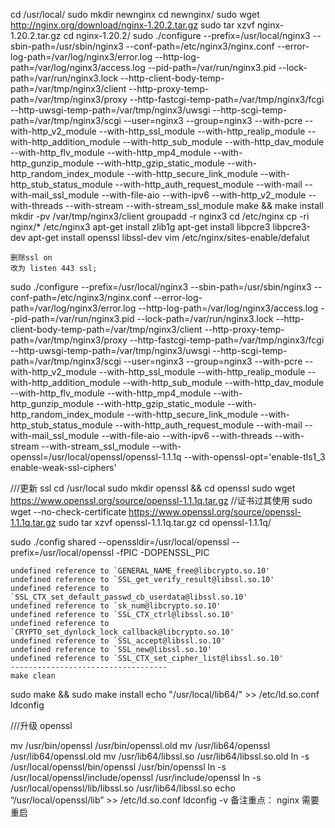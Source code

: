 cd /usr/local/
sudo mkdir newnginx
cd newnginx/
sudo wget http://nginx.org/download/nginx-1.20.2.tar.gz
sudo tar xzvf nginx-1.20.2.tar.gz
cd nginx-1.20.2/
sudo ./configure --prefix=/usr/local/nginx3 --sbin-path=/usr/sbin/nginx3 --conf-path=/etc/nginx3/nginx.conf --error-log-path=/var/log/nginx3/error.log --http-log-path=/var/log/nginx3/access.log --pid-path=/var/run/nginx3.pid --lock-path=/var/run/nginx3.lock --http-client-body-temp-path=/var/tmp/nginx3/client --http-proxy-temp-path=/var/tmp/nginx3/proxy --http-fastcgi-temp-path=/var/tmp/nginx3/fcgi --http-uwsgi-temp-path=/var/tmp/nginx3/uwsgi --http-scgi-temp-path=/var/tmp/nginx3/scgi --user=nginx3 --group=nginx3 --with-pcre --with-http_v2_module --with-http_ssl_module --with-http_realip_module --with-http_addition_module --with-http_sub_module --with-http_dav_module --with-http_flv_module --with-http_mp4_module --with-http_gunzip_module --with-http_gzip_static_module --with-http_random_index_module --with-http_secure_link_module --with-http_stub_status_module --with-http_auth_request_module --with-mail --with-mail_ssl_module --with-file-aio --with-ipv6 --with-http_v2_module --with-threads --with-stream --with-stream_ssl_module
make && make install
mkdir -pv /var/tmp/nginx3/client
groupadd -r nginx3
cd /etc/nginx
cp -ri nginx/\* /etc/nginx3
apt-get install zlib1g
apt-get install libpcre3 libpcre3-dev
apt-get install openssl libssl-dev
vim /etc/nginx/sites-enable/defalut

```
删除ssl on
改为 listen 443 ssl;
```

sudo ./configure --prefix=/usr/local/nginx3 --sbin-path=/usr/sbin/nginx3 --conf-path=/etc/nginx3/nginx.conf --error-log-path=/var/log/nginx3/error.log --http-log-path=/var/log/nginx3/access.log --pid-path=/var/run/nginx3.pid --lock-path=/var/run/nginx3.lock --http-client-body-temp-path=/var/tmp/nginx3/client --http-proxy-temp-path=/var/tmp/nginx3/proxy --http-fastcgi-temp-path=/var/tmp/nginx3/fcgi --http-uwsgi-temp-path=/var/tmp/nginx3/uwsgi --http-scgi-temp-path=/var/tmp/nginx3/scgi --user=nginx3 --group=nginx3 --with-pcre --with-http_v2_module --with-http_ssl_module --with-http_realip_module --with-http_addition_module --with-http_sub_module --with-http_dav_module --with-http_flv_module --with-http_mp4_module --with-http_gunzip_module --with-http_gzip_static_module --with-http_random_index_module --with-http_secure_link_module --with-http_stub_status_module --with-http_auth_request_module --with-mail --with-mail_ssl_module --with-file-aio --with-ipv6 --with-threads --with-stream --with-stream_ssl_module --with-openssl=/usr/local/openssl/openssl-1.1.1q --with-openssl-opt='enable-tls1_3 enable-weak-ssl-ciphers'

///更新 ssl
cd /usr/local
sudo mkdir openssl && cd openssl
sudo wget https://www.openssl.org/source/openssl-1.1.1q.tar.gz
//证书过其使用
sudo wget --no-check-certificate https://www.openssl.org/source/openssl-1.1.1q.tar.gz
sudo tar xzvf openssl-1.1.1q.tar.gz
cd openssl-1.1.1q/

<!-- sudo ./config linux-x86_64 --prefix=/usr/local --openssldir=/usr/local -->

sudo ./config shared --openssldir=/usr/local/openssl --prefix=/usr/local/openssl -fPIC -DOPENSSL_PIC

<!-- sudo ./config linux-x86_64 --prefix=/usr/local --openssldir=/usr/local -->

```
undefined reference to `GENERAL_NAME_free@libcrypto.so.10'
undefined reference to `SSL_get_verify_result@libssl.so.10'
undefined reference to `SSL_CTX_set_default_passwd_cb_userdata@libssl.so.10'
undefined reference to `sk_num@libcrypto.so.10'
undefined reference to `SSL_CTX_ctrl@libssl.so.10'
undefined reference to `CRYPTO_set_dynlock_lock_callback@libcrypto.so.10'
undefined reference to `SSL_accept@libssl.so.10'
undefined reference to `SSL_new@libssl.so.10'
undefined reference to `SSL_CTX_set_cipher_list@libssl.so.10'
-----------------------------------
make clean
```

sudo make && sudo make install
echo "/usr/local/lib64/" >> /etc/ld.so.conf
ldconfig

///升级 openssl

mv /usr/bin/openssl /usr/bin/openssl.old
mv /usr/lib64/openssl /usr/lib64/openssl.old
mv /usr/lib64/libssl.so /usr/lib64/libssl.so.old
ln -s /usr/local/openssl/bin/openssl /usr/bin/openssl
ln -s /usr/local/openssl/include/openssl /usr/include/openssl
ln -s /usr/local/openssl/lib/libssl.so /usr/lib64/libssl.so
echo “/usr/local/openssl/lib” >> /etc/ld.so.conf
ldconfig -v
备注重点：
nginx 需要重启
